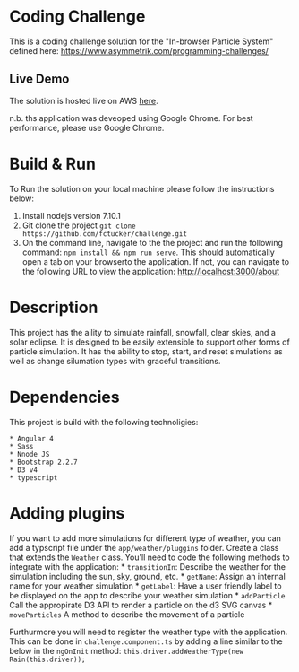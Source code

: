# Coding Challenge

This is a coding challenge solution for the "In-browser Particle System" defined here: https://www.asymmetrik.com/programming-challenges/

## Live Demo

The solution is hosted live on AWS [here](http://52.7.185.39/).

n.b. ths application was deveoped using Google Chrome.  For best performance, please use Google Chrome.

# Build & Run

To Run the solution on your local machine please follow the instructions below:

1. Install nodejs version 7.10.1
2. Git clone the project `git clone https://github.com/fctucker/challenge.git`
3. On the command line, navigate to the the project and run the following command: `npm install && npm run serve`.  This should automatically open a tab on your browserto the application.  If not, you can navigate to the following URL to view the application: [http://localhost:3000/about](http://localhost:3000/about)

# Description

This project has the aility to simulate rainfall, snowfall, clear skies, and a solar eclipse.  It is designed to be easily extensible to support other forms of particle simulation.  It has the ability to stop, start, and reset simulations as well as change silumation types with graceful transitions. 

# Dependencies

This project is build with the following technoligies:
    
    * Angular 4
    * Sass
    * Nnode JS
    * Bootstrap 2.2.7
    * D3 v4
    * typescript
   
# Adding plugins

If you want to add more simulations for different type of weather, you can add a typscript file under the  `app/weather/pluggins` folder.  Create a class that extends the `Weather` class.  You'll need to code the following methods to integrate with the application:
    * `transitionIn`: Describe the weather for the simulation including the sun, sky, ground, etc.
    * `getName`: Assign an internal name for your weather simulation
    * `getLabel`: Have a user friendly label to be displayed on the app to describe your weather simulation
    * `addParticle` Call the appropirate D3 API to render a particle on the d3 SVG canvas
    * `moveParticles` A method to describe the movement of a particle
    
Furthurmore you will need to register the weather type with the application.  This can be done in `challenge.component.ts` by adding a line similar to the below in the `ngOnInit` method:
`this.driver.addWeatherType(new Rain(this.driver));`